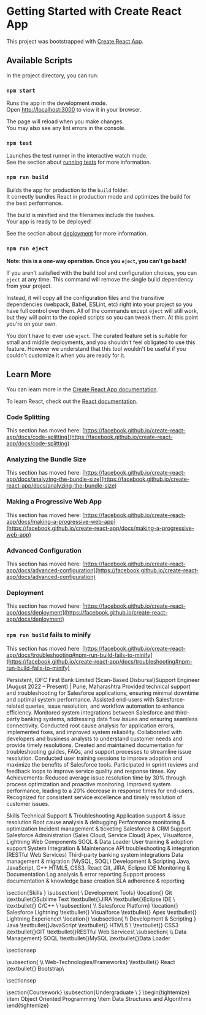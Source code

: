 # Getting Started with Create React App

This project was bootstrapped with [Create React App](https://github.com/facebook/create-react-app).

## Available Scripts

In the project directory, you can run:

### `npm start`

Runs the app in the development mode.\
Open [http://localhost:3000](http://localhost:3000) to view it in your browser.

The page will reload when you make changes.\
You may also see any lint errors in the console.

### `npm test`

Launches the test runner in the interactive watch mode.\
See the section about [running tests](https://facebook.github.io/create-react-app/docs/running-tests) for more information.

### `npm run build`

Builds the app for production to the `build` folder.\
It correctly bundles React in production mode and optimizes the build for the best performance.

The build is minified and the filenames include the hashes.\
Your app is ready to be deployed!

See the section about [deployment](https://facebook.github.io/create-react-app/docs/deployment) for more information.

### `npm run eject`

**Note: this is a one-way operation. Once you `eject`, you can't go back!**

If you aren't satisfied with the build tool and configuration choices, you can `eject` at any time. This command will remove the single build dependency from your project.

Instead, it will copy all the configuration files and the transitive dependencies (webpack, Babel, ESLint, etc) right into your project so you have full control over them. All of the commands except `eject` will still work, but they will point to the copied scripts so you can tweak them. At this point you're on your own.

You don't have to ever use `eject`. The curated feature set is suitable for small and middle deployments, and you shouldn't feel obligated to use this feature. However we understand that this tool wouldn't be useful if you couldn't customize it when you are ready for it.

## Learn More

You can learn more in the [Create React App documentation](https://facebook.github.io/create-react-app/docs/getting-started).

To learn React, check out the [React documentation](https://reactjs.org/).

### Code Splitting

This section has moved here: [https://facebook.github.io/create-react-app/docs/code-splitting](https://facebook.github.io/create-react-app/docs/code-splitting)

### Analyzing the Bundle Size

This section has moved here: [https://facebook.github.io/create-react-app/docs/analyzing-the-bundle-size](https://facebook.github.io/create-react-app/docs/analyzing-the-bundle-size)

### Making a Progressive Web App

This section has moved here: [https://facebook.github.io/create-react-app/docs/making-a-progressive-web-app](https://facebook.github.io/create-react-app/docs/making-a-progressive-web-app)

### Advanced Configuration

This section has moved here: [https://facebook.github.io/create-react-app/docs/advanced-configuration](https://facebook.github.io/create-react-app/docs/advanced-configuration)

### Deployment

This section has moved here: [https://facebook.github.io/create-react-app/docs/deployment](https://facebook.github.io/create-react-app/docs/deployment)

### `npm run build` fails to minify

This section has moved here: [https://facebook.github.io/create-react-app/docs/troubleshooting#npm-run-build-fails-to-minify](https://facebook.github.io/create-react-app/docs/troubleshooting#npm-run-build-fails-to-minify)







Persistent, IDFC First Bank Limited (Scan-Based Disbursal)Support Engineer (August 2022 – Present) | Pune, Maharashtra
Provided technical support and troubleshooting for Salesforce applications, ensuring minimal downtime and optimal system performance.
Assisted end-users with Salesforce-related queries, issue resolution, and workflow automation to enhance efficiency.
Monitored system integrations between Salesforce and third-party banking systems, addressing data flow issues and ensuring seamless connectivity.
Conducted root cause analysis for application errors, implemented fixes, and improved system reliability.
Collaborated with developers and business analysts to understand customer needs and provide timely resolutions.
Created and maintained documentation for troubleshooting guides, FAQs, and support processes to streamline issue resolution.
Conducted user training sessions to improve adoption and maximize the benefits of Salesforce tools.
Participated in sprint reviews and feedback loops to improve service quality and response times.
Key Achievements:
Reduced average issue resolution time by 30% through process optimization and proactive monitoring.
Improved system performance, leading to a 20% decrease in response times for end-users.
Recognized for consistent service excellence and timely resolution of customer issues.





Skills
Technical Support & Troubleshooting
Application support & issue resolution
Root cause analysis & debugging
Performance monitoring & optimization
Incident management & ticketing
Salesforce & CRM Support
Salesforce Administration (Sales Cloud, Service Cloud)
Apex, Visualforce, Lightning Web Components
SOQL & Data Loader
User training & adoption support
System Integration & Maintenance
API troubleshooting & integration (RESTful Web Services)
Third-party banking system integrations
Data management & migration (MySQL, SOQL)
Development & Scripting
Java, JavaScript, C++
HTML5, CSS3, React
Git, JIRA, Eclipse IDE
Monitoring & Documentation
Log analysis & error reporting
Support process documentation & knowledge base creation
SLA adherence & reporting







\section{Skills }
\subsection{ \\ Development Tools}
\location{}
Git \textbullet{}Sublime Text \textbullet{}JIRA \textbullet{}Eclipse IDE \\  \textbullet{} C/C++ \\
\subsection{ \\\ Salesforce Platform}
\location{}
Salesforce Lightning  \textbullet{} Visualforce   \textbullet{} Apex  \textbullet{} Lightning Experience\\
\location{}
\subsection{ \\\ Development \& Scripting }
Java \textbullet{}JavaScript \textbullet{} HTML5 \\ \textbullet{} CSS3 \textbullet{}GIT \textbullet{}RESTful Web Services\\
\subsection{ \\\ Data Management}
SOQL \textbullet{}MySQL \textbullet{}Data Loader  

\sectionsep

\subsection{ \\\ Web-Technologies/Frameworks}
\textbullet{} React \textbullet{} Bootstrap\\

\sectionsep





\section{Coursework}
\subsection{Undergraduate \\ }
\begin{tightemize}
\item Object Oriented Programming
\item Data Structures and Algorithms
\end{tightemize}

